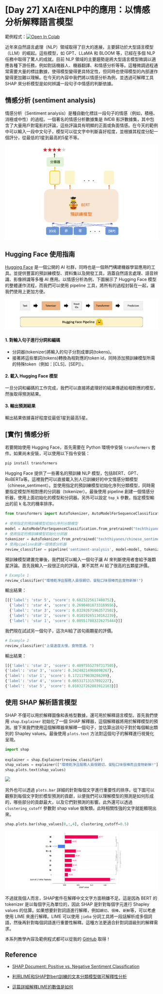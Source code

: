 # [Day 27] XAI在NLP中的應用：以情感分析解釋語言模型
範例程式：[![Open In Colab](https://colab.research.google.com/assets/colab-badge.svg)](https://colab.research.google.com/github/andy6804tw/crazyai-xai/blob/main/code/27.XAI在NLP中的應用：以情感分析解釋語言模型.ipynb)

近年來自然語言處理（NLP）領域取得了巨大的進展，主要歸功於大型語言模型（LLM）的崛起。這些模型，如 GPT、LLaMA 和 BLOOM 等，已經在多個 NLP 任務中取得了驚人的成就。目前 NLP 領域的主要趨勢是將大型語言模型微調以適應各種下游任務，例如對話機器人、機器翻譯、和情感分析等等。這種微調過程通常需要大量的標註數據，使得模型變得更具特定性，但同時也使得模型的內部運作變得更加難以理解。在今天的內容中我們將以情感分析為例，並透過可解釋工具 SHAP 來分析模型是如何辨識一段句子中情感的判斷依據。

## 情感分析 (sentiment analysis)
情感分析（Sentiment analysis）是種自動化標註一段句子的情感（例如，積極、消極或中性）的過程。一個著名的情感分析數據集是 IMDB 影評數據集，其中包含了大量用戶對電影的評論，這些評論具有明顯的正面或負面情感。在今天的範例中可以輸入一段中文句子，模型可以從文字中判斷喜好程度，並根據其程度分配一個評分，從最低的1星到最高的5星不等。

![](./image/img27-1.png)

## Hugging Face 使用指南
[Hugging Face](https://huggingface.co/) 是一個公開的 AI 社群，同時也是一個熱門構建機器學習應用的工具。並提供豐富的預訓練模型、資料集以及開發工具，涵蓋自然語言處理、語音辨識、影像辨識等多種 AI 應用。以情感分析為例，下圖展示了 Hugging Face 模型的整體運作流程，而我們可以使用 pipeline 工具，將所有的過程封裝在一起，讓我們使用上更加方便。

![](./image/img27-2.png)

#### 1. 對輸入句子進行分詞和編碼
- 分詞器(tokenizer)將輸入的句子分割成單詞(tokens)。
- 接著將這些單詞(tokens)轉換為相對應的token id，同時添加預訓練模型所需的特殊token（例如：[CLS]、[SEP]）。

#### 2. 載入 Hugging Face 模型
一旦分詞和編碼的工作完成，我們可以直接將處理好的結果傳遞給相對應的模型，然後取得預測結果。

#### 3. 輸出預測結果
輸出結果依據喜好程度從最低1星到最高5星。


## [實作] 情感分析
若要開始使用 Hugging Face，首先需要在 Python 環境中安裝 `transformers` 套件。如果尚未安裝，可以使用以下指令安裝：

```sh
pip install transformers
```

Hugging Face 提供了一些著名的預訓練 NLP 模型，包括BERT、GPT、RoBERTa等。這裡我們可以直接載入別人已訓練好的中文情感分類模型（chinese_sentiment）。並使用指定的預訓練模型初始化序列分類模型，同時需要指定模型所相對應的分詞器（tokenizer）。最後使用 pipeline 創建一個情感分析器，使用上面初始化的模型和分詞器。另外可以設定 `top_k` 參數，指定模型輸出的前 k 名次的機率排序。


```py
from transformers import AutoTokenizer, AutoModelForSequenceClassification, pipeline

# 使用指定的預訓練模型初始化序列分類模型
model = AutoModelForSequenceClassification.from_pretrained("techthiyanes/chinese_sentiment")
# 使用指定的預訓練模型初始化分詞器
tokenizer = AutoTokenizer.from_pretrained("techthiyanes/chinese_sentiment")
# 使用pipeline創建一個情感分析器
review_classifier = pipeline('sentiment-analysis', model=model, tokenizer=tokenizer, top_k=5)
```

預訓練模型建置完畢後，我們就可以輸入一個句子讓 AI 來判斷使用者會給予幾顆星評論。首先我輸入一段很正向的評論，果不其然 AI 給了很高的五顆星評價。

```py
# Example 1
review_classifier("環境乾淨且服務人員很親切，餐點口味很棒而且食物新鮮!")
```

輸出結果：
```py
[[{'label': 'star 5', 'score': 0.6823225617408752},
  {'label': 'star 4', 'score': 0.26904016733169556},
  {'label': 'star 3', 'score': 0.03292671963572502},
  {'label': 'star 2', 'score': 0.01019265130162239},
  {'label': 'star 1', 'score': 0.005517883226275444}]]
```

我們現在試試另一個句子，這次AI給了該句兩顆星的評價。

```py
# Example 2
review_classifier("上餐速度太慢，食物普通。")
```

輸出結果：
```py
[[{'label': 'star 2', 'score': 0.40975552797317505},
{'label': 'star 3', 'score': 0.34248214960098267},
{'label': 'star 1', 'score': 0.1721179038286209},
{'label': 'star 4', 'score': 0.06531713157892227},
{'label': 'star 5', 'score': 0.010327262803912163}]]
```

## 使用 SHAP 解析語言模型
SHAP 不僅可以用於解釋圖像和表格型數據，還可用於解釋語言模型。首先我們使用 `shap.Explainer` 初始化了一個 SHAP 解釋器，這個解釋器將用於解釋模型的預測。接下來我們使用這個解釋器來解釋一個句子，並估算出該句子對於每個輸出類別的 Shapley values。最後使用 `plots.text` 方法對這個句子的解釋進行視覺化呈現。

```py
import shap

explainer = shap.Explainer(review_classifier)
shap_values = explainer(["環境乾淨且服務人員很親切，餐點口味很棒而且食物新鮮!"])
shap.plots.text(shap_values)
```

![](https://i.imgur.com/1bLoCdI.gif)

另外也可以透過 `plots.bar` 詳細的針對每個文字進行重要性的排序。從下圖可以觀察到每個文字對於模型預測的貢獻，以便我們可以理解模型的預測是如何形成的，哪些部分的貢獻最大，以及它們對預測的影響。此外還可以透過 `clustering_cutoff` 參數對 shap value 做聚類，此時相關性強的文字就能顯現出來。

```py
shap.plots.bar(shap_values[0,:,4], clustering_cutoff=0.5)
```

![](./image/img27-4.png)

不過就我個人而言，SHAP套件在解釋中文文字方面稍嫌不足。這是因為 BERT 的 tokenizer 是以每個字元為單位的，因此 SHAP 是針對每個字元進行 Shapley values 的估算。如果想要針對詞語進行解釋，例如`親切`、`很棒`、`新鮮`等，可以考慮使用 LIME 來進行解釋。LIME 可以使用 `jieba` 分詞工具將一段話解析成多個詞語，然後再針對每個詞語進行重要性解釋。這種方法更適合針對詞語級別的解釋需求。


本系列教學內容及範例程式都可以從我的 [GitHub](https://github.com/andy6804tw/crazyai-xai) 取得！

## Reference
- [SHAP Document: Positive vs. Negative Sentiment Classification](https://shap.readthedocs.io/en/latest/example_notebooks/text_examples/sentiment_analysis/Positive%20vs.%20Negative%20Sentiment%20Classification.html)


- [利用LIME和SHAP對bert訓練的文本分類模型做可解釋性分析](https://zhuanlan.zhihu.com/p/476845575)
- [這篇詳細解釋LIME的數值是如何](https://towardsdatascience.com/what-makes-your-question-insincere-in-quora-26ee7658b010)